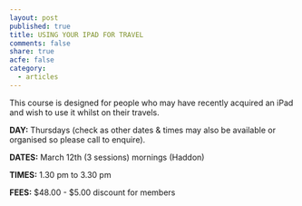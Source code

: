 ```yaml
---
layout: post
published: true
title: USING YOUR IPAD FOR TRAVEL
comments: false
share: true
acfe: false
category: 
  - articles
---
```


This course is designed for people who may have recently acquired an iPad and wish to use it whilst on their travels.

**DAY:** Thursdays (check as other dates & times may also be available or organised so please call to enquire).

**DATES:** March 12th (3 sessions) mornings (Haddon)

**TIMES:** 1.30 pm to 3.30 pm

**FEES:** $48.00 - $5.00 discount for members